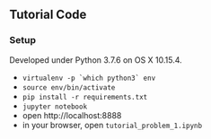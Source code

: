 ## Tutorial Code

### Setup

Developed under Python 3.7.6 on OS X 10.15.4.

* ``virtualenv -p `which python3` env``
* `source env/bin/activate`
* `pip install -r requirements.txt`
* `jupyter notebook`
* open http://localhost:8888
* in your browser, open `tutorial_problem_1.ipynb`
